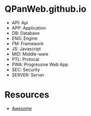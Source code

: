 # QPanWeb.github.io

- API: Api
- APP: Application
- DB: Database
- ENG: Engine
- FM: Framework
- JS: Javascript
- MID: Middle-ware
- PTL: Protocal
- PWA: Progressive Web App
- SEC: Security
- SERVER: Server

# Resources

- [Awesome](https://github.com/sindresorhus/awesome)
